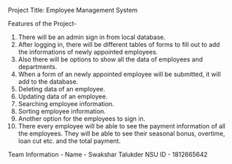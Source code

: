 Project Title: Employee Management System

Features of the Project-
1. There will be an admin sign in from local database. 
2. After logging in, there will be different tables of forms to fill out to add the informations of newly appointed employees. 
3. Also there will be options to show all the data of employees and departments. 
4. When a form of an newly appointed employee will be submitted, it will add to the database.
5. Deleting data of an employee.
6. Updating data of an employee. 
7. Searching employee information.
8. Sorting employee information.
9. Another option for the employees to sign in.
10. There every employee will be able to see the payment information of all the employees. They will be able to see their seasonal bonus, overtime, loan cut etc. and the total payment.


Team Information - 
Name - Swakshar Talukder
NSU ID - 1812665642
